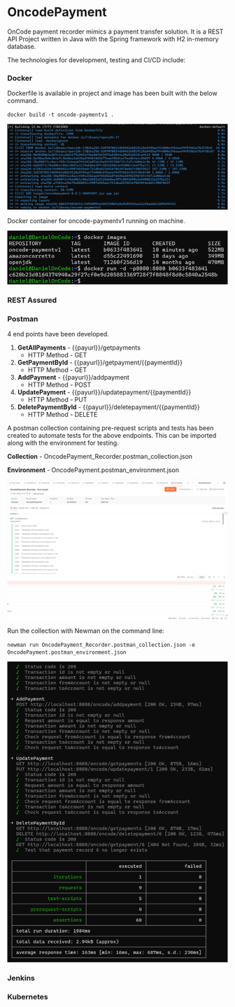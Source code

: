 # OncodePayment

OnCode payment recorder mimics a payment transfer solution. It is a REST API Project written in Java with the Spring framework with H2 in-memory database.

The technologies for development, testing and CI/CD include:

### Docker
Dockerfile is available in project and image has been built with the below command.

`docker build -t oncode-paymentv1 .`

![img_2.png](img_2.png)

Docker container for oncode-paymentv1 running on machine.

![img_3.png](img_3.png)

### REST Assured
### Postman
4 end points have been developed.
1. **GetAllPayments** - {{payurl}}/getpayments
   - HTTP Method - GET
2. **GetPaymentById** - {{payurl}}/getpayment/{{paymentId}}
   - HTTP Method - GET
3. **AddPayment** - {{payurl}}/addpayment
   - HTTP Method - POST
4. **UpdatePayment** - {{payurl}}/updatepayment/{{paymentId}}
   - HTTP Method - PUT
5. **DeletePaymentById** - {{payurl}}/deletepayment/{{paymentId}}
   - HTTP Method - DELETE

A postman collection containing pre-request scripts and tests has been created to automate tests for the above endpoints.
This can be imported along with the environment for testing.

**Collection** - OncodePayment_Recorder.postman_collection.json

**Environment** - OncodePayment.postman_environment.json

![img.png](img.png)

Run the collection with Newman on the command line:

`newman run OncodePayment_Recorder.postman_collection.json -e OncodePayment.postman_environment.json`

![img_1.png](img_1.png)


### Jenkins
### Kubernetes
